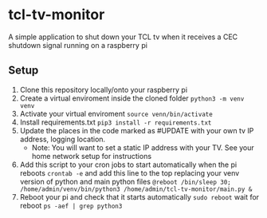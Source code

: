 # tcl-tv-monitor
A simple application to shut down your TCL tv when it receives a CEC shutdown signal running on a raspberry pi

## Setup
1. Clone this repository locally/onto your raspberry pi
2. Create a virtual enviroment inside the cloned folder
`python3 -m venv venv`
3. Activate your virtual enviroment
`source venn/bin/activate`
4. Install requirements.txt
`pip3 install -r requirements.txt`
5. Update the places in the code marked as #UPDATE with your own tv IP address, logging location.
    - Note: You will want to set a static IP address with your TV. See your home network setup for instructions
6. Add this script to your cron jobs to start automatically when the pi reboots
`crontab -e`
and add this line to the top replacing your venv version of python and main python files
`@reboot /bin/sleep 30; /home/admin/venv/bin/python3 /home/admin/tcl-tv-monitor/main.py &`
7. Reboot your pi and check that it starts automatically
`sudo reboot`
wait for reboot
`ps -aef | grep python3`


